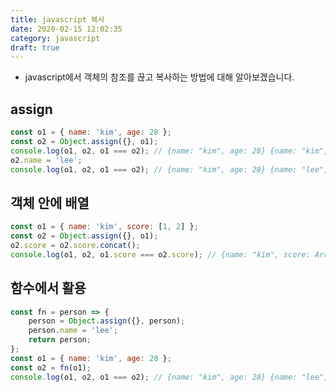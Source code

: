 ```yaml
---
title: javascript 복사
date: 2020-02-15 12:02:35
category: javascript
draft: true
---
```


- javascript에서 객체의 참조를 끊고 복사하는 방법에 대해 알아보겠습니다.

## assign

```javascript
const o1 = { name: 'kim', age: 28 };
const o2 = Object.assign({}, o1);
console.log(o1, o2, o1 === o2); // {name: "kim", age: 28} {name: "kim", age: 28} false
o2.name = 'lee';
console.log(o1, o2, o1 === o2); // {name: "kim", age: 28} {name: "lee", age: 28} false
```

## 객체 안에 배열

```javascript
const o1 = { name: 'kim', score: [1, 2] };
const o2 = Object.assign({}, o1);
o2.score = o2.score.concat();
console.log(o1, o2, o1.score === o2.score); // {name: "kim", score: Array(2)} {name: "kim", score: Array(2)} false
```

## 함수에서 활용

```javascript
const fn = person => {
	person = Object.assign({}, person);
	person.name = 'lee';
	return person;
};
const o1 = { name: 'kim', age: 28 };
const o2 = fn(o1);
console.log(o1, o2, o1 === o2); // {name: "kim", age: 28} {name: "lee", age: 28} false
```
